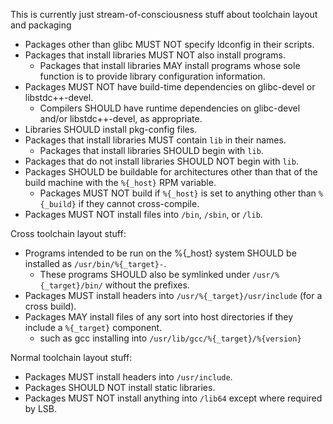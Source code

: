 This is currently just stream-of-consciousness stuff about toolchain layout and packaging

- Packages other than glibc MUST NOT specify ldconfig in their scripts.
- Packages that install libraries MUST NOT also install programs.
    - Packages that install libraries MAY install programs whose sole function
      is to provide library configuration information.
- Packages MUST NOT have build-time dependencies on glibc-devel or libstdc++-devel.
    - Compilers SHOULD have runtime dependencies on glibc-devel and/or libstdc++-devel, as appropriate.
- Libraries SHOULD install pkg-config files.
- Packages that install libraries MUST contain `lib` in their names.
    - Packages that install libraries SHOULD begin with `lib`.
- Packages that do not install libraries SHOULD NOT begin with `lib`.
- Packages SHOULD be buildable for architectures other than that of the build machine with the `%{_host}` RPM variable.
    - Packages MUST NOT build if `%{_host}` is set to anything other than `%{_build}` if they cannot cross-compile.
- Packages MUST NOT install files into `/bin`, `/sbin`, or `/lib`.

Cross toolchain layout stuff:

- Programs intended to be run on the %{_host} system SHOULD be installed as `/usr/bin/%{_target}-`.
    - These programs SHOULD also be symlinked under `/usr/%{_target}/bin/` without the prefixes.
- Packages MUST install headers into `/usr/%{_target}/usr/include` (for a cross build).
- Packages MAY install files of any sort into host directories if they include a `%{_target}` component.
    - such as gcc installing into `/usr/lib/gcc/%{_target}/%{version}`

Normal toolchain layout stuff:

- Packages MUST install headers into `/usr/include`.
- Packages SHOULD NOT install static libraries.
- Packages MUST NOT install anything into `/lib64` except where required by LSB.
